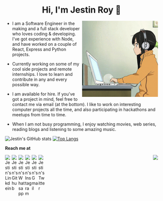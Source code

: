 <h1 align="center">Hi, I'm Jestin Roy 👋</h1>

<img align='right' src="https://github.com/mr-jestin-roy/mr-jestin-roy/blob/main/hello.gif" width="250">

- I am a Software Engineer in the making and a full stack developer who loves coding & developing. I've got experience with Node, and have worked on a couple of React, Express and Python projects.
- Currently working on some of my cool side projects and remote internships. I love to learn and contribute in any and every possible way.
- I am available for hire. If you've got a project in mind, feel free to contact me via email (at the bottom). I like to work on interesting computer projects all the time, and also participating in hackathons and meetups from time to time.

- When I am not busy programming, I enjoy watching movies, web series, reading blogs and listening to some amazing music.

![Jestin's GitHub stats](https://github-readme-stats.vercel.app/api?username=mr-jestin-roy&count_private=true&hide=prs,issues&show_icons=true&theme=vue)
[![Top Langs](https://github-readme-stats.vercel.app/api/top-langs/?username=mr-jestin-roy&layout=compact&langs_count=8)](https://github.com/anuraghazra/github-readme-stats)

**Reach me at**


<a href="https://linkedin.com/in/jestinroy3/">
  <img align="left" alt="Jestin's Linkdein" width="22px" src="https://cdn.jsdelivr.net/npm/simple-icons@v3/icons/linkedin.svg" />
</a>
<a href="https://github.com/mr-jestin-roy">
  <img align="left" alt="Jestin's Github" width="22px" src="https://cdn.jsdelivr.net/npm/simple-icons@v3/icons/github.svg" />
</a>
<a href="https://wa.me/+9911343474">
  <img align="left" alt="Jestin's Whatsapp" width="22px" src="https://cdn.jsdelivr.net/npm/simple-icons@v3/icons/whatsapp.svg" />
</a>
<a href="https://www.instagram.com/jestinroy.here/">
  <img align="left" alt="Jestin's Instagram" width="22px" src="https://cdn.jsdelivr.net/npm/simple-icons@v3/icons/instagram.svg" />
</a>
<a href="mailto:jestinroy3@gmail.com">
  <img align="left" alt="Jestin's Gmail" width="22px" src="https://cdn.jsdelivr.net/npm/simple-icons@v3/icons/gmail.svg" />
</a>
<a href="https://twitter.com/Jestin09045220">
  <img align="left" alt="Jestin's Twitter" width="22px" src="https://cdn.jsdelivr.net/npm/simple-icons@v3/icons/twitter.svg" />
</a>

<img align='right' src="https://pageview.vercel.app/?github_user=mr-jestin-roy">
